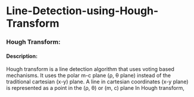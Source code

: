 # Line-Detection-using-Hough-Transform

### Hough Transform:

#### Description:

Hough transform is a line detection algorithm that uses voting based
mechanisms. It uses the polar m-c plane (ρ, θ plane) instead of the traditional cartesian (x-y)
plane. A line in cartesian coordinates (x-y plane) is represented as a point in the (ρ, θ) or (m,
c) plane In Hough transform,
